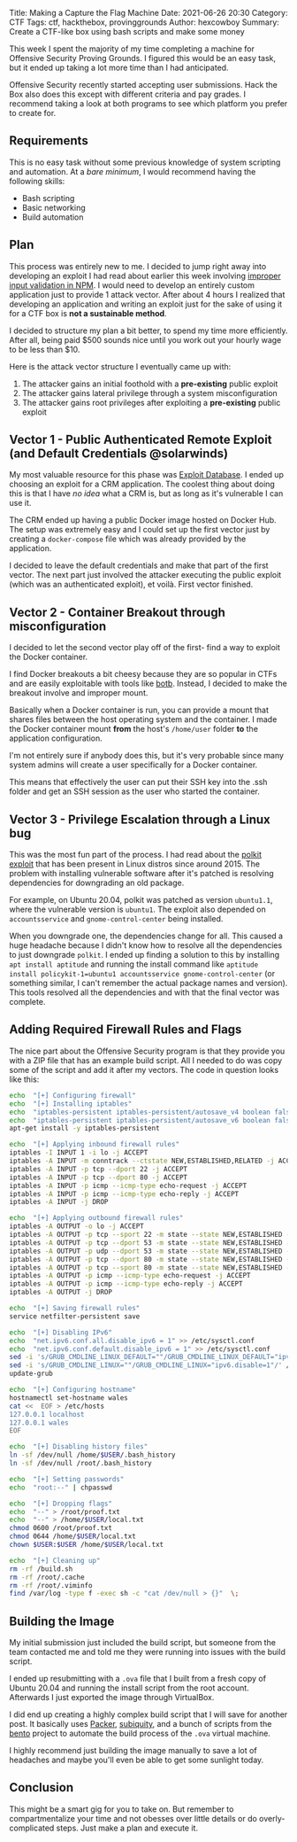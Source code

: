 Title: Making a Capture the Flag Machine
Date: 2021-06-26 20:30
Category: CTF
Tags: ctf, hackthebox, provinggrounds
Author: hexcowboy
Summary: Create a CTF-like box using bash scripts and make some money

This week I spent the majority of my time completing a machine for Offensive Security Proving Grounds. I figured this would be an easy task, but it ended up taking a lot more time than I had anticipated.

Offensive Security recently started accepting user submissions. Hack the Box also does this except with different criteria and pay grades. I recommend taking a look at both programs to see which platform you prefer to create for.

## Requirements

This is no easy task without some previous knowledge of system scripting and automation. At a *bare minimum*, I would recommend having the following skills:
- Bash scripting
- Basic networking
- Build automation

## Plan

This process was entirely new to me. I decided to jump right away into developing an exploit I had read about earlier this week involving [improper input validation in NPM](https://sick.codes/sick-2021-011).  I would need to develop an entirely custom application just to provide 1 attack vector. After about 4 hours I realized that developing an application and writing an exploit just for the sake of using it for a CTF box is **not a sustainable method**.

I decided to structure my plan a bit better, to spend my time more efficiently. After all, being paid $500 sounds nice until you work out your hourly wage to be less than $10.

Here is the attack vector structure I eventually came up with:

1. The attacker gains an initial foothold with a **pre-existing** public exploit
2. The attacker gains lateral privilege through a system misconfiguration
3. The attacker gains root privileges after exploiting a **pre-existing** public exploit

## Vector 1 - Public Authenticated Remote Exploit (and Default Credentials @solarwinds)

My most valuable resource for this phase was [Exploit Database](https://www.exploit-db.com/). I ended up choosing an exploit for a CRM application. The coolest thing about doing this is that I have *no idea* what a CRM is, but as long as it's vulnerable I can use it.

The CRM ended up having a public Docker image hosted on Docker Hub. The setup was extremely easy and I could set up the first vector just by creating a `docker-compose` file which was already provided by the application.

I decided to leave the default credentials and make that part of the first vector. The next part just involved the attacker executing the public exploit (which was an authenticated exploit), et voilà. First vector finished.

## Vector 2 - Container Breakout through misconfiguration

I decided to let the second vector play off of the first- find a way to exploit the Docker container.

I find Docker breakouts a bit cheesy because they are so popular in CTFs and are easily exploitable with tools like [botb](https://github.com/brompwnie/botb). Instead, I decided to make the breakout involve and improper mount.

Basically when a Docker container is run, you can provide a mount that shares files between the host operating system and the container. I made the Docker container mount **from** the host's `/home/user` folder **to** the application configuration.

I'm not entirely sure if anybody does this, but it's very probable since many system admins will create a user specifically for a Docker container.

This means that effectively the user can put their SSH key into the .ssh folder and get an SSH session as the user who started the container.

## Vector 3 - Privilege Escalation through a Linux bug

This was the most fun part of the process. I had read about the [polkit exploit](https://github.blog/2021-06-10-privilege-escalation-polkit-root-on-linux-with-bug/) that has been present in Linux distros since around 2015. The problem with installing vulnerable software after it's patched is resolving dependencies for downgrading an old package.

For example, on Ubuntu 20.04, polkit was patched as version `ubuntu1.1`, where the vulnerable version is `ubuntu1`. The exploit also depended on `accountsservice` and `gnome-control-center` being installed.

When you downgrade one, the dependencies change for all. This caused a huge headache because I didn't know how to resolve all the dependencies to just downgrade `polkit`. I ended up finding a solution to this by installing `apt install aptitude` and running the install command like `aptitude install policykit-1=ubuntu1 accountsservice gnome-control-center` (or something similar, I can't remember the actual package names and version). This tools resolved all the dependencies and with that the final vector was complete.

## Adding Required Firewall Rules and Flags

The nice part about the Offensive Security program is that they provide you with a ZIP file that has an example build script. All I needed to do was copy some of the script and add it after my vectors. The code in question looks like this:

```bash
echo  "[+] Configuring firewall"
echo  "[+] Installing iptables"
echo  "iptables-persistent iptables-persistent/autosave_v4 boolean false" | debconf-set-selections
echo  "iptables-persistent iptables-persistent/autosave_v6 boolean false" | debconf-set-selections
apt-get install -y iptables-persistent

echo  "[+] Applying inbound firewall rules"
iptables -I INPUT 1 -i lo -j ACCEPT
iptables -A INPUT -m conntrack --ctstate NEW,ESTABLISHED,RELATED -j ACCEPT
iptables -A INPUT -p tcp --dport 22 -j ACCEPT
iptables -A INPUT -p tcp --dport 80 -j ACCEPT
iptables -A INPUT -p icmp --icmp-type echo-request -j ACCEPT
iptables -A INPUT -p icmp --icmp-type echo-reply -j ACCEPT
iptables -A INPUT -j DROP

echo  "[+] Applying outbound firewall rules"
iptables -A OUTPUT -o lo -j ACCEPT
iptables -A OUTPUT -p tcp --sport 22 -m state --state NEW,ESTABLISHED -j ACCEPT
iptables -A OUTPUT -p tcp --dport 53 -m state --state NEW,ESTABLISHED -j ACCEPT
iptables -A OUTPUT -p udp --dport 53 -m state --state NEW,ESTABLISHED -j ACCEPT
iptables -A OUTPUT -p tcp --dport 80 -m state --state NEW,ESTABLISHED -j ACCEPT
iptables -A OUTPUT -p tcp --sport 80 -m state --state NEW,ESTABLISHED -j ACCEPT
iptables -A OUTPUT -p icmp --icmp-type echo-request -j ACCEPT
iptables -A OUTPUT -p icmp --icmp-type echo-reply -j ACCEPT
iptables -A OUTPUT -j DROP

echo  "[+] Saving firewall rules"
service netfilter-persistent save

echo  "[+] Disabling IPv6"
echo  "net.ipv6.conf.all.disable_ipv6 = 1" >> /etc/sysctl.conf
echo  "net.ipv6.conf.default.disable_ipv6 = 1" >> /etc/sysctl.conf
sed -i 's/GRUB_CMDLINE_LINUX_DEFAULT=""/GRUB_CMDLINE_LINUX_DEFAULT="ipv6.disable=1"/' /etc/default/grub
sed -i 's/GRUB_CMDLINE_LINUX=""/GRUB_CMDLINE_LINUX="ipv6.disable=1"/' /etc/default/grub
update-grub

echo  "[+] Configuring hostname"
hostnamectl set-hostname wales
cat <<  EOF > /etc/hosts
127.0.0.1 localhost
127.0.0.1 wales
EOF

echo  "[+] Disabling history files"
ln -sf /dev/null /home/$USER/.bash_history
ln -sf /dev/null /root/.bash_history

echo  "[+] Setting passwords"
echo  "root:--" | chpasswd

echo  "[+] Dropping flags"
echo  "--" > /root/proof.txt
echo  "--" > /home/$USER/local.txt
chmod 0600 /root/proof.txt
chmod 0644 /home/$USER/local.txt
chown $USER:$USER /home/$USER/local.txt

echo  "[+] Cleaning up"
rm -rf /build.sh
rm -rf /root/.cache
rm -rf /root/.viminfo
find /var/log -type f -exec sh -c "cat /dev/null > {}"  \;
```

## Building the Image

My initial submission just included the build script, but someone from the team contacted me and told me they were running into issues with the build script.

I ended up resubmitting with a `.ova` file that I built from a fresh copy of Ubuntu 20.04 and running the install script from the root account. Afterwards I just exported the image through VirtualBox.

I did end up creating a highly complex build script that I will save for another post. It basically uses [Packer](https://github.com/hashicorp/packer), [subiquity](https://github.com/canonical/subiquity), and a bunch of scripts from the [bento](https://github.com/chef/bento) project to automate the build process of the `.ova` virtual machine.

I highly recommend just building the image manually to save a lot of headaches and maybe you'll even be able to get some sunlight today.

## Conclusion

This might be a smart gig for you to take on. But remember to compartmentalize your time and not obesses over little details or do overly-complicated steps. Just make a plan and execute it.
